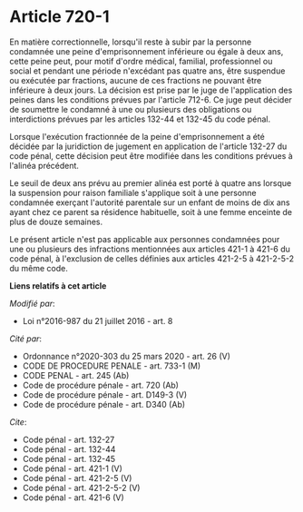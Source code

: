 # Article 720-1

En matière correctionnelle, lorsqu'il reste à subir par la personne condamnée une peine d'emprisonnement inférieure ou égale
à deux ans, cette peine peut, pour motif d'ordre médical, familial, professionnel ou social et pendant une période n'excédant
pas quatre ans, être suspendue ou exécutée par fractions, aucune de ces fractions ne pouvant être inférieure à deux jours. La
décision est prise par le juge de l'application des peines dans les conditions prévues par l'article 712-6. Ce juge peut
décider de soumettre le condamné à une ou plusieurs des obligations ou interdictions prévues par les articles 132-44 et
132-45 du code pénal. 

Lorsque l'exécution fractionnée de la peine d'emprisonnement a été décidée par la juridiction de jugement en application de
l'article 132-27 du code pénal, cette décision peut être modifiée dans les conditions prévues à l'alinéa précédent. 

Le seuil de deux ans prévu au premier alinéa est porté à quatre ans lorsque la suspension pour raison familiale s'applique
soit à une personne condamnée exerçant l'autorité parentale sur un enfant de moins de dix ans ayant chez ce parent sa
résidence habituelle, soit à une femme enceinte de plus de douze semaines. 

Le présent article n'est pas applicable aux personnes condamnées pour une ou plusieurs des infractions mentionnées aux
articles 421-1 à 421-6 du code pénal, à l'exclusion de celles définies aux articles 421-2-5 à 421-2-5-2 du même code.

**Liens relatifs à cet article**

_Modifié par_:

  - Loi n°2016-987 du 21 juillet 2016 - art. 8

_Cité par_:

  - Ordonnance n°2020-303 du 25 mars 2020 - art. 26 (V)
  - CODE DE PROCEDURE PENALE - art. 733-1 (M)
  - CODE PENAL - art. 245 (Ab)
  - Code de procédure pénale - art. 720 (Ab)
  - Code de procédure pénale - art. D149-3 (V)
  - Code de procédure pénale - art. D340 (Ab)

_Cite_:

  - Code pénal - art. 132-27
  - Code pénal - art. 132-44
  - Code pénal - art. 132-45
  - Code pénal - art. 421-1 (V)
  - Code pénal - art. 421-2-5 (V)
  - Code pénal - art. 421-2-5-2 (V)
  - Code pénal - art. 421-6 (V)
